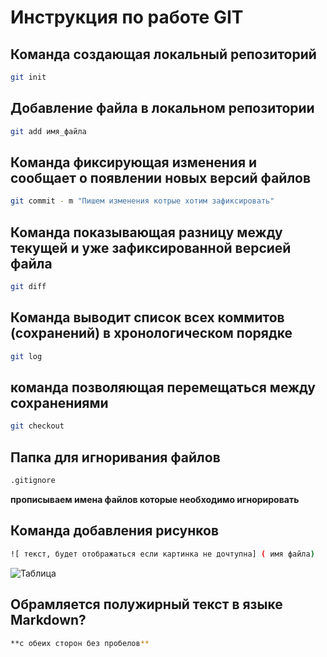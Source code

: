 # Инструкция по работе GIT


## Команда создающая локальный репозиторий
```sh 
git init
```

## Добавление файла  в локальном репозитории
```sh 
git add имя_файла
```
## Команда  фиксирующая изменения и сообщает о появлении новых версий файлов
```sh 
git commit - m "Пишем изменения котрые хотим зафиксировать"
```

## Команда показывающая разницу между текущей и уже зафиксированной версией файла
```sh 
git diff
```

## Команда выводит список всех коммитов (сохранений) в хронологическом порядке
```sh 
git log
```

##  команда позволяющая перемещаться между сохранениями
```sh 
git checkout
```


## Папка для игноривания файлов

```sh 
.gitignore
```
**прописываем имена файлов которые необходимо игнорировать**

## Команда добавления рисунков
```sh 
![ текст, будет отображаться если картинка не дочтупна] ( имя файла)
```
![Таблица](tabl1.jpg)

## Обрамляется полужирный текст в языке Markdown?

```sh 
**с обеих сторон без пробелов**
```
